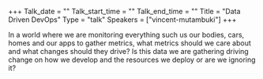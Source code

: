 +++
Talk_date = ""
Talk_start_time = ""
Talk_end_time = ""
Title = "Data Driven DevOps"
Type = "talk"
Speakers = ["vincent-mutambuki"]
+++

In a world where we are monitoring everything such us our bodies, cars, homes and our apps to gather metrics, what metrics should we care about and what changes should they drive? Is this data we are gathering driving change on how we develop and the resources we deploy or are we ignoring it?
